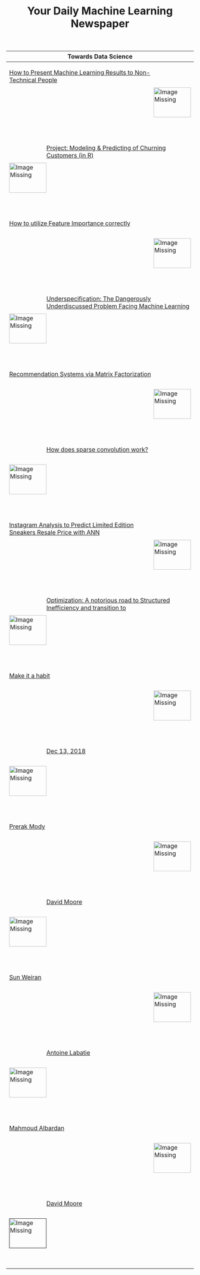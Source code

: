 <header><h1>Your Daily Machine Learning Newspaper</h1></header>


| Towards Data Science                                                                                                                                                                                                                                                                                                                                                                                                                                         |
|--------------------------------------------------------------------------------------------------------------------------------------------------------------------------------------------------------------------------------------------------------------------------------------------------------------------------------------------------------------------------------------------------------------------------------------------------------------|
| <p><a href="https://towardsdatascience.com/how-to-present-machine-learning-results-to-non-technical-people-e096cc1b9f76"><img width="100" height="80" align='right' src="https://cdn-images-1.medium.com/max/1200/1*t7lx34vYoJ8lAeNU6un7_g.jpeg"                     alt="Image Missing" style="vertical-align:middle;margin:50px 0px">How to Present Machine Learning Results to Non-Technical People</a></p>&nbsp;&nbsp;                                   |
| <p><a href="https://towardsdatascience.com/project-modeling-predicting-of-churning-customers-in-r-cb0a846ba94a"><img width="100" height="80" align='left' src="https://cdn-images-1.medium.com/max/1200/1*Bpmj9FmK4lu9Z_SN8z1_Kg.jpeg"                     alt="Image Missing" style="vertical-align:middle;margin:50px 0px">Project: Modeling & Predicting of Churning Customers (in R)</a></p>&nbsp;&nbsp;                                                 |
| <p><a href="https://towardsdatascience.com/how-to-utilize-feature-importance-correctly-1f196b061192"><img width="100" height="80" align='right' src="https://cdn-images-1.medium.com/max/800/1*wNM_N4w1_v3JHmBpVdsFzw.jpeg"                     alt="Image Missing" style="vertical-align:middle;margin:50px 0px">How to utilize Feature Importance correctly</a></p>&nbsp;&nbsp;                                                                            |
| <p><a href="https://towardsdatascience.com/underspecification-the-dangerously-underdiscussed-problem-facing-machine-learning-4882292c67c1"><img width="100" height="80" align='left' src="https://cdn-images-1.medium.com/max/800/1*YqI_5vfZow0Nhkop-AoWrQ.png"                     alt="Image Missing" style="vertical-align:middle;margin:50px 0px">Underspecification: The Dangerously Underdiscussed Problem Facing Machine Learning</a></p>&nbsp;&nbsp; |
| <p><a href="https://towardsdatascience.com/recommendation-systems-via-matrix-factorization-28e7d0aa8ca7"><img width="100" height="80" align='right' src="https://cdn-images-1.medium.com/max/800/0*udXwB_fJRENtWPJR"                     alt="Image Missing" style="vertical-align:middle;margin:50px 0px">Recommendation Systems via Matrix Factorization</a></p>&nbsp;&nbsp;                                                                               |
| <p><a href="https://towardsdatascience.com/how-does-sparse-convolution-work-3257a0a8fd1"><img width="100" height="80" align='left' src="https://cdn-images-1.medium.com/max/800/1*QWgVR_TznQND4LwnHN01Xg.jpeg"                     alt="Image Missing" style="vertical-align:middle;margin:50px 0px">How does sparse convolution work?</a></p>&nbsp;&nbsp;                                                                                                   |
| <p><a href="https://towardsdatascience.com/instagram-analysis-to-predict-limited-edition-sneakers-resale-price-with-ann-5838cbecfab3"><img width="100" height="80" align='right' src="https://cdn-images-1.medium.com/max/800/1*3_boWWeMkU8mmq0TRVjTUg.jpeg"                     alt="Image Missing" style="vertical-align:middle;margin:50px 0px">Instagram Analysis to Predict Limited Edition Sneakers Resale Price with ANN</a></p>&nbsp;&nbsp;          |
| <p><a href="https://towardsdatascience.com/optimization-a-notorious-road-to-structured-inefficiency-and-transition-to-combinatorial-9c7f8232b9d0"><img width="100" height="80" align='left' src="https://cdn-images-1.medium.com/max/800/0*Y-lloWpqrw9UBzd4"                     alt="Image Missing" style="vertical-align:middle;margin:50px 0px">Optimization: A notorious road to Structured Inefficiency and transition to</a></p>&nbsp;&nbsp;           |
| <p><a href="https://towardsdatascience.com/how-to-get-the-most-out-of-towards-data-science-3bf37f75a345"><img width="100" height="80" align='right' src="https://cdn-images-1.medium.com/max/2400/gradv/29/81/30/darken/25/1*AO2RBrRUBSqUpbysfzSEWA.jpeg"                     alt="Image Missing" style="vertical-align:middle;margin:50px 0px">Make it a habit</a></p>&nbsp;&nbsp;                                                                          |
| <p><a href="https://towardsdatascience.com/custom-training-loops-for-medical-image-segmentation-in-tensorflow-2-x-eb82a5426a67"><img width="100" height="80" align='left' src="https://cdn-images-1.medium.com/max/800/0*oJ7plFZZvEeenqDi"                     alt="Image Missing" style="vertical-align:middle;margin:50px 0px">Dec 13, 2018</a></p>&nbsp;&nbsp;                                                                                            |
| <p><a href="https://towardsdatascience.com/pulling-an-all-nighter-e27b18ad96c7"><img width="100" height="80" align='right' src="https://cdn-images-1.medium.com/max/800/0*gc_iYRaetVp4HFft"                     alt="Image Missing" style="vertical-align:middle;margin:50px 0px">Prerak Mody</a></p>&nbsp;&nbsp;                                                                                                                                            |
| <p><a href="https://towardsdatascience.com/real-time-age-gender-and-emotion-prediction-from-webcam-with-keras-and-opencv-bde6220d60a"><img width="100" height="80" align='left' src="https://cdn-images-1.medium.com/max/800/1*MjIj7EuuQ2P3gcTayIkqwA.jpeg"                     alt="Image Missing" style="vertical-align:middle;margin:50px 0px">David Moore</a></p>&nbsp;&nbsp;                                                                            |
| <p><a href="https://towardsdatascience.com/the-serendipitous-effectiveness-of-weight-decay-in-deep-learning-8b6b4234a3f9"><img width="100" height="80" align='right' src="https://cdn-images-1.medium.com/max/800/1*yg7lLOo6SW-L6nrfmQynOQ.jpeg"                     alt="Image Missing" style="vertical-align:middle;margin:50px 0px">Sun Weiran</a></p>&nbsp;&nbsp;                                                                                        |
| <p><a href="https://towardsdatascience.com/classical-classifier-combination-techniques-voting-approaches-borda-counts-and-5b047faaffbc"><img width="100" height="80" align='left' src="https://cdn-images-1.medium.com/max/800/1*-pZlVc2On-Mimsg0P1-ZvA.png"                     alt="Image Missing" style="vertical-align:middle;margin:50px 0px">Antoine Labatie</a></p>&nbsp;&nbsp;                                                                       |
| <p><a href="https://towardsdatascience.com/keeping-accurate-time-fe0bf43e95ea"><img width="100" height="80" align='right' src="https://cdn-images-1.medium.com/max/800/1*InaHZcZE4nTTuiCQPW50MQ.jpeg"                     alt="Image Missing" style="vertical-align:middle;margin:50px 0px">Mahmoud Albardan</a></p>&nbsp;&nbsp;                                                                                                                             |
| <p><a href=""><img width="100" height="80" align='left' src=""                     alt="Image Missing" style="vertical-align:middle;margin:50px 0px">David Moore</a></p>&nbsp;&nbsp;                                                                                                                                                                                                                                                                         |